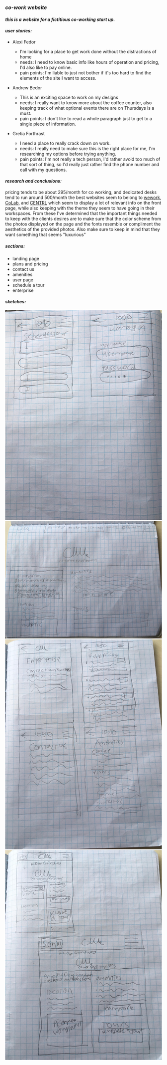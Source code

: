 ### _co-work website_

#### _this is a website for a fictitious co-working start up._

#### _user stories:_
* Alexi Fedor
  * I'm looking for a place to get work done without the distractions of home
  * needs: I need to know basic info like hours of operation and pricing, I'd also like to pay online.
  * pain points: I'm liable to just not bother if it's too hard to find the elements of the site I want to access.

* Andrew Bedor
  * This is an exciting space to work on my designs
  * needs: I really want to know more about the coffee counter, also keeping track of what optional events there are on Thursdays is a must.
  * pain points: I don't like to read a whole paragraph just to get to a single piece of information.

* Gretia Forthrast
  * I need a place to really crack down on work.
  * needs: I really need to make sure this is the right place for me, I'm researching my options before trying anything.
  * pain points: I'm not really a tech person, I'd rather avoid too much of that sort of thing, so I'd really just rather find the phone number and call with my questions.

#### _research and conclusions:_
 pricing tends to be about 295/month for co working, and dedicated desks tend
 to run around 500/month
 the best websites seem to belong to [wework]( https://www.wework.com/l/portland--OR?utm_campaign=1412043062&utm_term=57408665722&utm_content=273341533136&utm_source=ads-google&utm_medium=cpc&gclid=EAIaIQobChMI4c3novO63QIVUWB-Ch2Iewh_EAAYASAAEgKmmvD_BwE&gclsrc=aw.ds), [CoLab](https://colab.one/?gclid=EAIaIQobChMI1ZXpnPC63QIVBdVkCh3-jA9kEAAYASAAEgK0kfD_BwE), and [CENTRL](https://centrloffice.com/) which seem to display a lot of relevant info on the front page, while also keeping with the theme they seem to have going in their workspaces.  From these I've determined that the important things needed to keep with the clients desires are to make sure that the color scheme from the photos displayed on the page and the fonts resemble or compliment the aesthetics of the provided photos. Also make sure to keep in mind that they want something that seems "luxurious"

##### _sections:_
* landing page
* plans and pricing
* contact us
* amenities
* user page
* schedule a tour
* enterprise

#### _sketches:_
![sketch 1](img/unnamed.jpg)
![sketch 2](img/unnamed-1.jpg)
![sketch 3](img/unnamed-2.jpg)
![sketch 4](img/unnamed-3.jpg)
